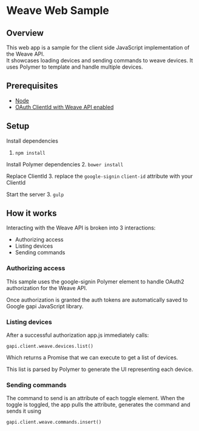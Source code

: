 # Weave Web Sample

## Overview
This web app is a sample for the client side JavaScript implementation of the Weave API.  
It showcases loading devices and sending commands to weave devices.  It uses Polymer to template and
 handle multiple devices.

## Prerequisites

* [Node](https://nodejs.org/en/)
* [OAuth ClientId with Weave API enabled](https://developers.google.com/weave/v1/dev-guides/getting-started/authorizing)

## Setup

Install dependencies
1. `npm install`

Install Polymer dependencies
2. `bower install`

Replace ClientId
3.  replace the `google-signin` `client-id` attribute with your ClientId

Start the server
3. `gulp`

## How it works
Interacting with the Weave API is broken into 3 interactions:

* Authorizing access
* Listing devices
* Sending commands

### Authorizing access
This sample uses the google-signin Polymer element to handle OAuth2 authorization for the Weave API.

Once authorization is granted the auth tokens are automatically saved to Google gapi JavaScript
library.


### Listing devices
After a successful authorization app.js immediately calls:

    gapi.client.weave.devices.list()
    
Which returns a Promise that we can execute to get a list of devices.

This list is parsed by Polymer to generate the UI representing each device.

### Sending commands
The command to send is an attribute of each toggle element.  When the toggle is toggled, the app
pulls the attribute, generates the command and sends it using 

    gapi.client.weave.commands.insert()
